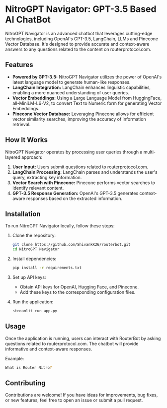 # NitroGPT Navigator: GPT-3.5 Based AI ChatBot

NitroGPT Navigator is an advanced chatbot that leverages cutting-edge technologies, including OpenAI's GPT-3.5, LangChain, LLMs and Pinecone Vector Database. It's designed to provide accurate and context-aware answers to any questions related to the content on routerprotocol.com.

## Features

- **Powered by GPT-3.5:** NitroGPT Navigator utilizes the power of OpenAI's latest language model to generate human-like responses.
- **LangChain Integration:** LangChain enhances linguistic capabilities, enabling a more nuanced understanding of user queries.
- **Vector Embeddings:** Using a Large Language Model from HuggingFace, all-MiniLM-L6-V2, to convert Text to Numeric form for generating Vector Embeddings.
- **Pinecone Vector Database:** Leveraging Pinecone allows for efficient vector similarity searches, improving the accuracy of information retrieval.

## How It Works

NitroGPT Navigator operates by processing user queries through a multi-layered approach:

1. **User Input:** Users submit questions related to routerprotocol.com.
2. **LangChain Processing:** LangChain parses and understands the user's query, extracting key information.
3. **Vector Search with Pinecone:** Pinecone performs vector searches to identify relevant content.
4. **GPT-3.5 Response Generation:** OpenAI's GPT-3.5 generates context-aware responses based on the extracted information.

## Installation

To run NitroGPT Navigator locally, follow these steps:

1. Clone the repository:
   ```bash
   git clone https://github.com/ShivankK26/routerbot.git
   cd NitroGPT Navigator
   ```

2. Install dependencies:
   ```bash
   pip install -r requirements.txt
   ```

3. Set up API keys:
   - Obtain API keys for OpenAI, Hugging Face, and Pinecone.
   - Add these keys to the corresponding configuration files.

4. Run the application:
   ```bash
   streamlit run app.py
   ```

## Usage

Once the application is running, users can interact with RouterBot by asking questions related to routerprotocol.com. The chatbot will provide informative and context-aware responses.

Example:
```bash
What is Router Nitro?
```

## Contributing

Contributions are welcome! If you have ideas for improvements, bug fixes, or new features, feel free to open an issue or submit a pull request.
